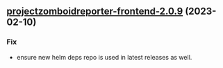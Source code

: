 

## [projectzomboidreporter-frontend-2.0.9](https://github.com/truecharts/charts/compare/projectzomboidreporter-frontend-2.0.8...projectzomboidreporter-frontend-2.0.9) (2023-02-10)

### Fix

- ensure new helm deps repo is used in latest releases as well.
  
  